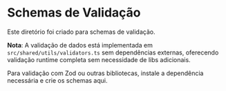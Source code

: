 # Schemas de Validação

Este diretório foi criado para schemas de validação.

**Nota**: A validação de dados está implementada em `src/shared/utils/validators.ts` sem dependências externas, oferecendo validação runtime completa sem necessidade de libs adicionais.

Para validação com Zod ou outras bibliotecas, instale a dependência necessária e crie os schemas aqui.
